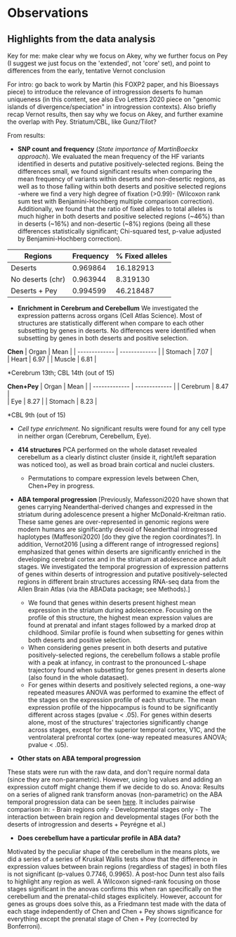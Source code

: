 # Observations
## Highlights from the data analysis
Key for me: make clear why we focus on Akey, why we further focus on Pey (I suggest we just focus on the 'extended', not 'core' set), and point to differences from the early, tentative Vernot conclusion

For intro: go back to work by Martin (his FOXP2 paper, and his Bioessays piece) to introduce the relevance of introgression deserts fo human uniqueness (in this content, see also Evo Letters 2020 piece on "genomic islands of divergence/speciation" in introgression contexts). Also briefly recap Vernot results, then say why we focus on Akey, and further examine the overlap with Pey. Striatum/CBL, like Gunz/Tilot?

From results:

- **SNP count and frequency** (*State importance of MartinBoeckx approach*). We evaluated the mean frequency of the HF variants identified in deserts and putative positively-selected regions. Being the differences small, we found significant results when comparing the mean frequency of variants within deserts and non-desertic regions, as well as to those falling within both deserts and positive selected regions -where we find a very high degree of fixation (>0.99)- (Wilcoxon rank sum test with Benjamini-Hochberg multiple comparison correction). Additionally, we found that the ratio of fixed alleles to total alleles is much higher in both deserts and positive selected regions (~46%) than in deserts (~16%) and non-desertic (~8%) regions (being all these differences statistically significant; Chi-squared test, p-value adjusted by Benjamini-Hochberg correction).

| Regions  | Frequency | % Fixed alleles |
| ------------- | ------------- | ------------- |
| Deserts  | 0.969864  |  16.182913  |
| No deserts (chr)  | 0.963944  | 8.319130  |
| Deserts + Pey  | 0.994599  | 46.218487  |


- **Enrichment in Cerebrum and Cerebellum** We investigated the expression patterns across organs (Cell Atlas Science). Most of structures are statistically different when compare to each other subsetting by genes in deserts. No differences were identified when subsetting by genes in both deserts and positive selection.

**Chen**
| Organ  | Mean | 
| ------------- | ------------- | 
| Stomach  | 7.07  |  
| Heart  | 6.97  |
| Muscle  | 6.81 | 

*Cerebrum 13th; CBL 14th (out of 15)

**Chen+Pey**
| Organ | Mean | 
| ------------- | ------------- | 
| Cerebrum  | 8.47  |  
| Eye  | 8.27  |
| Stomach  | 8.23 | 

*CBL 9th (out of 15)

  + *Cell type enrichment*. No significant results were found for any cell type in neither organ (Cerebrum, Cerebellum, Eye).
- **414 structures** PCA performed on the whole dataset revealed cerebellum as a clearly distinct cluster (inside it, right/left separation was noticed too), as well as broad brain cortical and nuclei clusters. 
  + Permutations to compare expression levels between Chen, Chen+Pey in progress.


- **ABA temporal progression**  [Previously, Mafessoni2020 have shown that genes carrying Neanderthal-derived changes and expressed in the striatum during adolescence present a higher McDonald-Kreitman ratio. These same genes are over-represented in genomic regions were modern humans are significantly devoid of Neanderthal introgressed haplotypes (Maffesoni2020) [do they give the region coordinates?]. In addition, Vernot2016 [using a different range of introgressed regions] emphasized that genes within deserts are significantly enriched in the developing cerebral cortex and in the striatum at adolescence and adult stages. We investigated the temporal progression of expression patterns of genes within deserts of introgression and putative positively-selected regions in different brain structures accessing RNA-seq data from the Allen Brain Atlas (via the ABAData package; see Methods).] 
  + We found that genes within deserts present highest mean expression in the striatum during adolescence. Focusing on the profile of this structure, the highest mean expression values are found at prenatal and infant stages followed by a marked drop at childhood. Similar profile is found when subsetting for genes within both deserts and positive selection.
  + When considering genes present in both deserts and putative positively-selected regions, the cerebellum follows a stable profile with a peak at infancy, in contrast to the pronounced L-shape trajectory found when subsetting for genes present in deserts alone (also found in the whole datasaet). 
  + For genes within deserts and positively selected regions, a one-way repeated measures ANOVA was performed to examine the effect of the stages on the expression profile of each structure. The mean expression profile of the hippocampus is found to be significantly different across stages (pvalue < .05). For genes within deserts alone, most of the structures' trajectories significantly change across stages, except for the superior temporal cortex, V1C, and the ventrolateral prefrontal cortex (one-way repeated measures ANOVA; pvalue < .05).


- **Other stats on ABA temporal progression**

These stats were run with the raw data, and don't require normal data (since they are non-parametric). However, using log values and adding an expression cutoff might change them if we decide to do so.
	Anova: Results on a series of aligned rank transform anovas (non-parametric) on the ABA temporal progression data can be seen [here](https://github.com/jjaa-mp/raul_tesina/tree/master/0.code/R_scripts/output/anova). It includes pairwise comparison in:
		- Brain regions only
		- Developmental stages only
		- The interaction between brain region and developmental stages
	(For both the deserts of introgression and deserts + Peyrégne et al.)

- **Does cerebellum have a particular profile in ABA data?**

Motivated by the peculiar shape of the cerebellum in the means plots, we did a series of a series of Kruskal Wallis tests show that the difference in expression values between brain regions (regardless of stages) in both files is not significant (p-values 0.7746, 0.9965). A post-hoc Dunn test also fails to highlight any region as well. A Wilcoxon signed-rank focusing on those stages significant in the anovas confirms this when ran specifically on the cerebellum and the prenatal-child stages explicitely. However, account for genes as groups does solve this, as a Friedmann test made with the data of each stage independently of Chen and Chen + Pey shows significance for everything except the prenatal stage of Chen + Pey (corrected by Bonferroni). 

